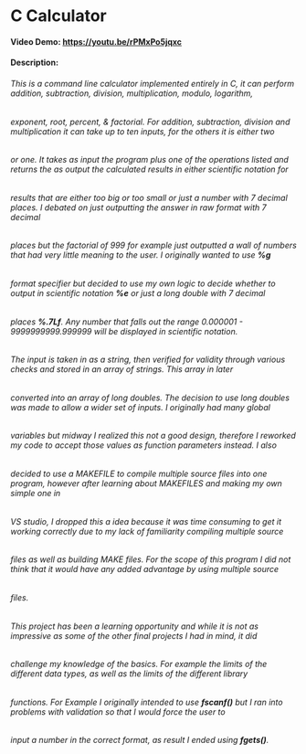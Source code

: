 #  C Calculator
#### Video Demo:  <https://youtu.be/rPMxPo5jqxc>
#### Description:
###### This is a command line calculator implemented entirely in C, it can perform  addition, subtraction, division, multiplication, modulo, logarithm,
###### exponent, root, percent, & factorial. For addition, subtraction, division and multiplication it can take up to ten inputs, for the others it is either two
###### or one. It takes as input the program plus one of the operations listed and returns the as output the calculated results in either scientific notation for
###### results that are either too big or too small  or just a number with 7 decimal places. I debated on just outputting the answer in raw format with 7 decimal
###### places but the factorial of 999 for example just outputted a wall of numbers that had very little meaning to the user. I originally wanted to use **%g**
###### format specifier but decided to use my own logic to decide whether to output in scientific notation **%e** or just a long double with 7 decimal
###### places **%.7Lf**. Any number that falls out the range *0.000001 - 9999999999.999999* will be displayed in scientific notation.

###### The input is taken in as a string, then verified for validity through various checks and stored in an array of strings. This array in later
###### converted into an array of long doubles. The decision to use long doubles was made to allow a wider set of inputs. I originally had many global
###### variables but midway I realized this not a good design, therefore I reworked my code to accept those values as function parameters instead. I also
###### decided to use a MAKEFILE to compile multiple source files into one program, however after learning about MAKEFILES and making my own simple one in
###### VS studio, I dropped this a idea because it was time consuming to get it working correctly due to my lack of familiarity compiling multiple source
###### files as well as building MAKE files. For the scope of this program I did not think that it would have any added advantage by using multiple source
###### files.

###### This project has been a learning opportunity and while it is not as impressive as some of the other final projects I had in mind, it did
###### challenge my knowledge of the basics. For example the limits of the different data types, as well as the limits of the different library
###### functions. For Example I originally intended to use **fscanf()** but I ran into problems with validation so that I would force the user to
###### input a number in the correct format, as result I ended using **fgets()**.
